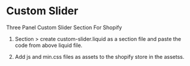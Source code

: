 # Custom Slider
Three Panel Custom Slider Section For Shopify

1. Section > create custom-slider.liquid as a section file
   and paste the code from above liquid file.

2. Add js and min.css files as assets to the shopify store in the assetss.